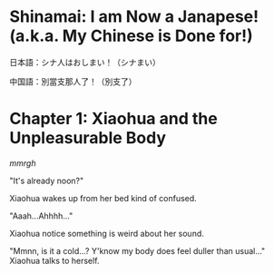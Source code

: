 # Shinamai: I am Now a Janapese! (a.k.a. My Chinese is Done for!)

日本語：シナ人はおしまい！（シナまい）

中国語：別當支那人了！（別支了）


# Chapter 1: Xiaohua and the Unpleasurable Body

*mmrgh*

"It's already noon?"

Xiaohua wakes up from her bed kind of confused.

"Aaah...Ahhhh..."

Xiaohua notice something is weird about her sound. 

"Mmnn, is it a cold...? Y'know my body does feel duller than usual..." Xiaohua talks to herself.
